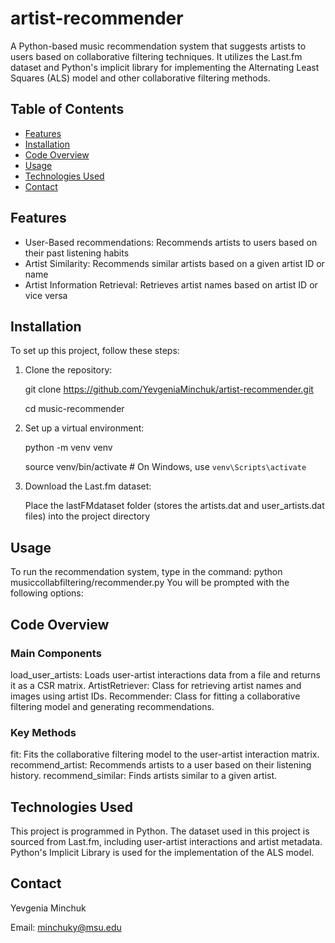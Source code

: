 # artist-recommender
A Python-based music recommendation system that suggests artists to users based on collaborative filtering techniques. It utilizes the Last.fm dataset and Python's implicit library for implementing the Alternating Least Squares (ALS) model and other collaborative filtering methods.

## Table of Contents

- [Features](#features)
- [Installation](#installation)
- [Code Overview](#code-overview)
- [Usage](#usage)
- [Technologies Used](#technologies-used)
- [Contact](#contact)

## Features
- User-Based recommendations: Recommends artists to users based on their past listening habits
- Artist Similarity: Recommends similar artists based on a given artist ID or name
- Artist Information Retrieval: Retrieves artist names based on artist ID or vice versa

## Installation
To set up this project, follow these steps:
1. Clone the repository:

    git clone https://github.com/YevgeniaMinchuk/artist-recommender.git
   
    cd music-recommender
   
2. Set up a virtual environment:

    python -m venv venv
   
    source venv/bin/activate  # On Windows, use `venv\Scripts\activate`
   
3. Download the Last.fm dataset:
   
    Place the lastFMdataset folder (stores the artists.dat and user_artists.dat files) into the project directory

## Usage
To run the recommendation system, type in the command:
  python musiccollabfiltering/recommender.py
You will be prompted with the following options:

## Code Overview
### Main Components
load_user_artists: Loads user-artist interactions data from a file and returns it as a CSR matrix.
ArtistRetriever: Class for retrieving artist names and images using artist IDs.
Recommender: Class for fitting a collaborative filtering model and generating recommendations.

### Key Methods
fit: Fits the collaborative filtering model to the user-artist interaction matrix.
recommend_artist: Recommends artists to a user based on their listening history.
recommend_similar: Finds artists similar to a given artist.

## Technologies Used
This project is programmed in Python.
The dataset used in this project is sourced from Last.fm, including user-artist interactions and artist metadata.
Python's Implicit Library is used for the implementation of the ALS model.

## Contact
Yevgenia Minchuk

Email: minchuky@msu.edu
